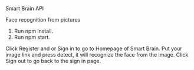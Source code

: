 Smart Brain API

Face recognition from pictures

1. Run npm install.
2. Run npm start.

Click Register and or Sign in to go to Homepage of Smart Brain. 
Put your image link and press detect, it will recognize the face from the image. 
Click Sign out to go back to the sign in page.
